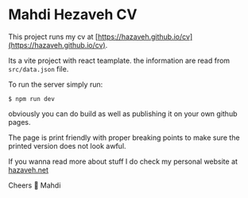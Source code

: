 # Mahdi Hezaveh CV

This project runs my cv at [https://hazaveh.github.io/cv](https://hazaveh.github.io/cv).

Its a vite project with react teamplate. the information are read from `src/data.json` file.

To run the server simply run:

```
$ npm run dev
```

obviously you can do build as well as publishing it on your own github pages.

The page is print friendly with proper breaking points to make sure the printed version does not look awful.

If you wanna read more about stuff I do check my personal website at [hazaveh.net](https://hazaveh.net)

Cheers 🍺
Mahdi
